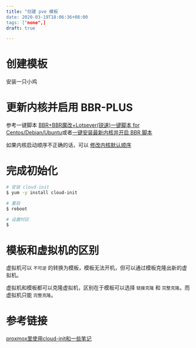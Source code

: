 ```yaml
---
title: "创建 pve 模板
date: 2020-03-19T18:06:36+08:00
tags: ["none",]
draft: true 

---
```


# 创建模板

安装一只小鸡

# 更新内核并启用 BBR-PLUS

参考一键脚本 [BBR+BBR魔改+Lotsever(锐速)一键脚本 for Centos/Debian/Ubuntu](https://www.moerats.com/archives/387/)或者[一键安装最新内核并开启 BBR 脚本](https://teddysun.com/489.html)

如果内核启动顺序不正确的话，可以 [修改内核默认顺序](http://www.21yunwei.com/archives/5098)

# 完成初始化

```bash
# 安装 cloud-init
$ yum -y install cloud-init

# 重启
$ reboot

# 设置时区
$ 
```
# 模板和虚拟机的区别

虚拟机可以 `不可逆` 的转换为模板，模板无法开机，但可以通过模板克隆出新的虚拟机。

虚拟机和模板都可以克隆虚拟机，区别在于模板可以选择 `链接克隆` 和 `完整克隆`。而虚拟机只能 `完整克隆`。

# 参考链接

[proxmox里使用cloud-init和一些笔记](https://zhangguanzhang.github.io/2019/01/22/proxmox-cloud-init/#%E5%AE%89%E8%A3%85%E5%AE%8Cproxmox%E7%9A%84%E4%B8%80%E4%BA%9B%E8%AE%BE%E7%BD%AE)